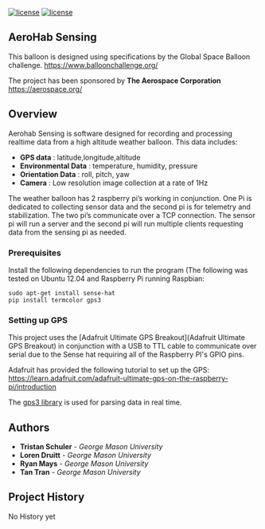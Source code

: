 [![license](https://img.shields.io/badge/license-LGPL%202.1-blue.svg)](https://www.gnu.org/licenses/old-licenses/lgpl-2.1.en.html)
[![license](https://img.shields.io/pypi/pyversions/event-bus-py2.svg)](https://www.gnu.org/licenses/old-licenses/lgpl-2.1.en.html)

## AeroHab Sensing
This balloon is designed using specifications by the Global Space Balloon challenge. 
https://www.balloonchallenge.org/

The project has been sponsored by **The Aerospace Corporation**
https://aerospace.org/

## Overview

Aerohab Sensing is software designed for recording and processing realtime data from a high altitude weather balloon.  This data includes:
- **GPS data** : latitude,longitude,altitude
- **Environmental Data** : temperature, humidity, pressure
- **Orientation Data** : roll, pitch, yaw
- **Camera** : Low resolution image collection at a rate of 1Hz

The weather balloon has 2 raspberry pi’s working in conjunction. One Pi is dedicated to collecting sensor data and the second pi is for telemetry and stabilization. The two pi’s communicate over a TCP connection.  The sensor pi will run a server and the second pi will run multiple clients requesting data from the sensing pi as needed.

### Prerequisites

Install the following dependencies to run the program (The following was tested on Ubuntu 12.04 and Raspberry Pi running Raspbian: 

```
sudo apt-get install sense-hat
pip install termcolor gps3
```
### Setting up GPS
This project uses the [Adafruit Ultimate GPS Breakout](Adafruit Ultimate GPS Breakout) in conjunction with a USB to TTL cable to communicate over serial due to the Sense hat requiring all of the Raspberry PI's GPIO pins. 

Adafruit has provided the following tutorial to set up the GPS: https://learn.adafruit.com/adafruit-ultimate-gps-on-the-raspberry-pi/introduction

The [gps3 library](https://pypi.org/project/gps3/) is used for parsing data in real time. 

## Authors

* **Tristan Schuler** - *George Mason University* 
* **Loren Druitt** - *George Mason University* 
* **Ryan Mays** - *George Mason University* 
* **Tan Tran** - *George Mason University* 

## Project History

No History yet
